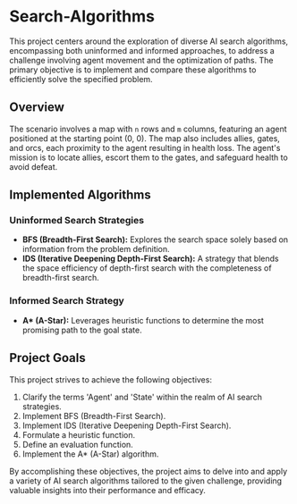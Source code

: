 # Search-Algorithms

This project centers around the exploration of diverse AI search algorithms, encompassing both uninformed and informed approaches, to address a challenge involving agent movement and the optimization of paths. The primary objective is to implement and compare these algorithms to efficiently solve the specified problem.

## Overview

The scenario involves a map with `n` rows and `m` columns, featuring an agent positioned at the starting point (0, 0). The map also includes allies, gates, and orcs, each proximity to the agent resulting in health loss. The agent's mission is to locate allies, escort them to the gates, and safeguard health to avoid defeat.

## Implemented Algorithms

### Uninformed Search Strategies
- **BFS (Breadth-First Search):** Explores the search space solely based on information from the problem definition.
- **IDS (Iterative Deepening Depth-First Search):** A strategy that blends the space efficiency of depth-first search with the completeness of breadth-first search.

### Informed Search Strategy
- **A\* (A-Star):** Leverages heuristic functions to determine the most promising path to the goal state.

## Project Goals

This project strives to achieve the following objectives:
1. Clarify the terms 'Agent' and 'State' within the realm of AI search strategies.
2. Implement BFS (Breadth-First Search).
3. Implement IDS (Iterative Deepening Depth-First Search).
4. Formulate a heuristic function.
5. Define an evaluation function.
6. Implement the A\* (A-Star) algorithm.

By accomplishing these objectives, the project aims to delve into and apply a variety of AI search algorithms tailored to the given challenge, providing valuable insights into their performance and efficacy.
